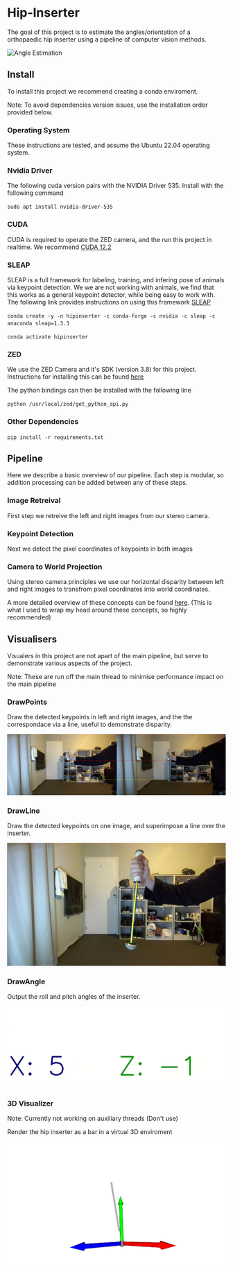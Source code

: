 # Hip-Inserter
The goal of this project is to estimate the angles/orientation of a orthopaedic hip inserter using a pipeline of computer vision methods.

![Angle Estimation](./images/intro.gif)

## Install
To install this project we recommend creating a conda enviroment. 

Note: To avoid dependencies version issues, use the installation order provided below.

### Operating System
These instructions are tested, and assume the Ubuntu 22.04 operating system.

### Nvidia Driver
The following cuda version pairs with the NVIDIA Driver 535. Install with the following command

`sudo apt install nvidia-driver-535`

### CUDA
CUDA is required to operate the ZED camera, and the run this project in realtime. We recommend [CUDA 12.2](https://developer.nvidia.com/cuda-12-2-0-download-archive)

### SLEAP
SLEAP is a full framework for labeling, training, and infering pose of animals via keypoint detection. We we are not working with animals, we find that this works as a general keypoint detector, while being easy to work with. The following link provides instructions on using this framework [SLEAP](https://sleap.ai/)

`conda create -y -n hipinserter -c conda-forge -c nvidia -c sleap -c anaconda sleap=1.3.3`

`conda activate hipinserter`

### ZED
We use the ZED Camera and it's SDK (version 3.8) for this project. Instructions for installing this can be found [here](https://www.stereolabs.com/developers/release/)

The python bindings can then be installed with the following line

`python /usr/local/zed/get_python_api.py`

### Other Dependencies

`pip install -r requirements.txt`

## Pipeline
Here we describe a basic overview of our pipeline. Each step is modular, so addition processing can be added between any of these steps.

### Image Retreival
First step we retreive the left and right images from our stereo camera.

### Keypoint Detection
Next we detect the pixel coordinates of keypoints in both images

### Camera to World Projection
Using stereo camera principles we use our horizontal disparity between left and right images to transfrom pixel coordinates into world coordinates.

A more detailed overview of these concepts can be found [here](https://web.stanford.edu/class/cs231a/course_notes/). (This is what I used to wrap my head around these concepts, so highly recommended)

## Visualisers
Visualers in this project are not apart of the main pipeline, but serve to demonstrate various aspects of the project.

Note: These are run off the main thread to minimise performance impact on the main pipeline

### DrawPoints
Draw the detected keypoints in left and right images, and the the correspondace via a line, useful to demonstrate disparity.

![Draw Points](./images/draw_points.png)

### DrawLine
Draw the detected keypoints on one image, and superimpose a line over the inserter.

![Draw Line](./images/draw_line.png)

### DrawAngle
Output the roll and pitch angles of the inserter.

![Draw Angle](./images/draw_angles.png)

### 3D Visualizer
Note: Currently not working on auxiliary threads (Don't use)

Render the hip inserter as a bar in a virtual 3D enviroment

![3D Visualization](./images/3d.png)